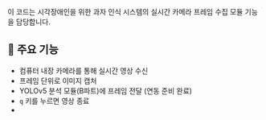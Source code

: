 이 코드는 시각장애인을 위한 과자 인식 시스템의 실시간 카메라 프레임 수집 모듈 기능을 담당합니다.

## 📸 주요 기능
- 컴퓨터 내장 카메라를 통해 실시간 영상 수신
- 프레임 단위로 이미지 캡처
- YOLOv5 분석 모듈(B파트)에 프레임 전달 (연동 준비 완료)
- `q` 키를 누르면 영상 종료
- 
